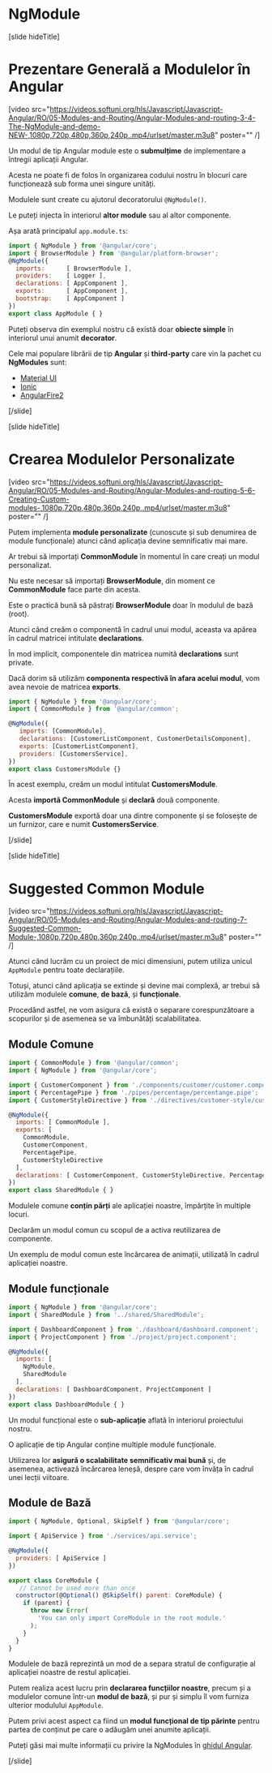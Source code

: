 # NgModule

[slide hideTitle]

# Prezentare Generală a Modulelor în Angular

[video src="https://videos.softuni.org/hls/Javascript/Javascript-Angular/RO/05-Modules-and-Routing/Angular-Modules-and-routing-3-4-The-NgModule-and-demo-NEW-,1080p,720p,480p,360p,240p,.mp4/urlset/master.m3u8" poster="" /]

Un modul de tip Angular module este o **submulțime** de implementare a întregii aplicații Angular.

Acesta ne poate fi de folos în organizarea codului nostru în blocuri care funcționează sub forma unei singure unități.

Modulele sunt create cu ajutorul decoratorului `@NgModule()`.

Le puteți injecta în interiorul **altor module** sau al altor componente.

Așa arată principalul `app.module.ts`:

```js
import { NgModule } from '@angular/core';
import { BrowserModule } from '@angular/platform-browser';
@NgModule({
  imports:      [ BrowserModule ],
  providers:    [ Logger ],
  declarations: [ AppComponent ],
  exports:      [ AppComponent ],
  bootstrap:    [ AppComponent ]
})
export class AppModule { }
```

Puteți observa din exemplul nostru că există doar **obiecte simple** în interiorul unui anumit **decorator**.

Cele mai populare librării de tip **Angular** și **third-party** care vin la pachet cu **NgModules** sunt:

- [Material UI](https://material.angular.io/)
- [Ionic](https://ionicframework.com/)
- [AngularFire2](https://github.com/IdanCo/angularfire2)

[/slide]

[slide hideTitle]

# Crearea Modulelor Personalizate

[video src="https://videos.softuni.org/hls/Javascript/Javascript-Angular/RO/05-Modules-and-Routing/Angular-Modules-and-routing-5-6-Creating-Custom-modules-,1080p,720p,480p,360p,240p,.mp4/urlset/master.m3u8" poster="" /]

Putem implementa **module personalizate** (cunoscute și sub denumirea de module funcționale) atunci când aplicația devine semnificativ mai mare.

Ar trebui să importați **CommonModule** în momentul în care creați un modul personalizat. 

Nu este necesar să importați **BrowserModule**, din moment ce **CommonModule** face parte din acesta.

Este o practică bună să păstrați **BrowserModule** doar în modulul de bază (root).

Atunci când creăm o componentă în cadrul unui modul, aceasta va apărea în cadrul matricei intitulate **declarations**.

În mod implicit, componentele din matricea numită **declarations** sunt private.

Dacă dorim să utilizăm **componenta respectivă în afara acelui modul**, vom avea nevoie de matricea **exports**.

```js
import { NgModule } from '@angular/core';
import { CommonModule } from '@angular/common';

@NgModule({
   imports: [CommonModule],
   declarations: [CustomerListComponent, CustomerDetailsComponent],
   exports: [CustomerListComponent],
   providers: [CustomersService],
})
export class CustomersModule {}
```

În acest exemplu, creăm un modul intitulat **CustomersModule**.

Acesta **importă CommonModule** și **declară** două componente.

**CustomersModule** exportă doar una dintre componente și se folosește de un furnizor, care e numit **CustomersService**.

[/slide]

[slide hideTitle]

# Suggested Common Module

[video src="https://videos.softuni.org/hls/Javascript/Javascript-Angular/RO/05-Modules-and-Routing/Angular-Modules-and-routing-7-Suggested-Common-Module-,1080p,720p,480p,360p,240p,.mp4/urlset/master.m3u8" poster="" /]

Atunci când lucrăm cu un proiect de mici dimensiuni, putem utiliza unicul `AppModule` pentru toate declarațiile.

Totuși, atunci când aplicația se extinde și devine mai complexă, ar trebui să utilizăm modulele **comune**, **de bază**, și **funcționale**.

Procedând astfel, ne vom asigura că există o separare corespunzătoare a scopurilor și de asemenea se va îmbunătăți scalabilitatea.

## Module Comune

```js
import { CommonModule } from '@angular/common';
import { NgModule } from '@angular/core';

import { CustomerComponent } from './components/customer/customer.component';
import { PercentagePipe } from './pipes/percentage/percentange.pipe';
import { CustomerStyleDirective } from './directives/customer-style/customer-style.directive';

@NgModule({
  imports: [ CommonModule ],
  exports: [
    CommonModule,
    CustomerComponent,
    PercentagePipe,
    CustomerStyleDirective 
  ],
  declarations: [ CustomerComponent, CustomerStyleDirective, PercentagePipe ]
})
export class SharedModule { }
```

Modulele comune **conțin părți** ale aplicației noastre, împărțite în multiple locuri.

Declarăm un modul comun cu scopul de a activa reutilizarea de componente.

Un exemplu de modul comun este încărcarea de animații, utilizată în cadrul aplicației noastre.

## Module funcționale

```js
import { NgModule } from '@angular/core';
import { SharedModule } from '../shared/SharedModule';

import { DashboardComponent } from './dashboard/dashboard.component';
import { ProjectComponent } from './project/project.component';

@NgModule({
  imports: [
    NgModule,
    SharedModule
  ],
  declarations: [ DashboardComponent, ProjectComponent ]
})
export class DashboardModule { }
```

Un modul funcțional este o **sub-aplicație** aflată în interiorul proiectului nostru.

O aplicație de tip Angular conține multiple module funcționale.

Utilizarea lor **asigură o scalabilitate semnificativ mai bună** și, de asemenea, activează încărcarea leneșă, despre care vom învăța în cadrul unei lecții viitoare.

## Module de Bază

```js
import { NgModule, Optional, SkipSelf } from '@angular/core';

import { ApiService } from './services/api.service';

@NgModule({
  providers: [ ApiService ]
})

export class CoreModule {
   // Cannot be used more than once
  constructor(@Optional() @SkipSelf() parent: CoreModule) {
    if (parent) {
      throw new Error(
        'You can only import CoreModule in the root module.'
      );
    }
  }
}
```

Modulele de bază reprezintă un mod de a separa stratul de configurație al aplicației noastre de restul aplicației.

Putem realiza acest lucru prin **declararea funcțiilor noastre**, precum și a modulelor comune într-un **modul de bază**, și pur și simplu îl vom furniza ulterior modulului `AppModule`.

Putem privi acest aspect ca fiind un **modul funcțional de tip părinte** pentru partea de conținut pe care o adăugăm unei anumite aplicații.

Puteți găsi mai multe informații cu privire la NgModules în [ghidul Angular](https://angular.io/guide/ngmodules).

[/slide]
